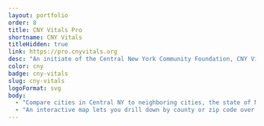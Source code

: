 ```yaml
---
layout: portfolio
order: 8
title: CNY Vitals Pro
shortname: CNY Vitals
titleHidden: true
link: https://pro.cnyvitals.org
desc: "An initiate of the Central New York Community Foundation, CNY Vitals visualizes on topics that affect the health and progress of the Central NY region. The aim is to inform community members, spur discussion, identify emerging issues, and plan community investments."
color: cny
badge: cny-vitals
slug: cny-vitals
logoFormat: svg
body:
  - "Compare cities in Central NY to neighboring cities, the state of New York, or the United States across a wide variety of topics."
  - "An interactive map lets you drill down by county or zip code over time."
---
```

